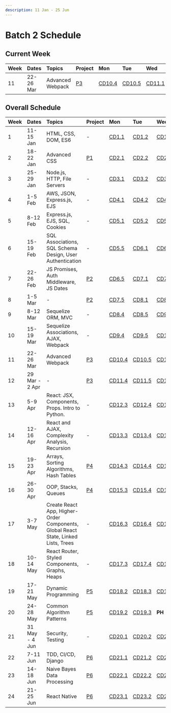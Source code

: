 ```yaml
---
description: 11 Jan - 25 Jun
---
```


# Batch 2 Schedule

## Current Week

| Week | Dates | Topics | Project | Mon | Tue | Wed | Thu | Fri |
| :--- | :--- | :--- | :--- | :--- | :--- | :--- | :--- | :--- |
| 11 | 22-26 Mar | Advanced Webpack | [P3](../projects/project-3-full-stack-game.md) | [CD10.4](course-weeks-9-12.md#course-day-10-4) | [CD10.5](course-weeks-9-12.md#course-day-10-5) | [CD11.1](course-weeks-9-12.md#course-day-11-1) | [CD11.2](course-weeks-9-12.md#course-day-11-2) | [CD11.3](course-weeks-9-12.md#course-day-11-3) |

## Overall Schedule

| Week | Dates | Topics | Project | Mon | Tue | Wed | Thu | Fri |
| :--- | :--- | :--- | :--- | :--- | :--- | :--- | :--- | :--- |
| 1 | 11-15 Jan | HTML, CSS, DOM, ES6 | - | [CD1.1](course-weeks-1-4.md#course-day-1-1) | [CD1.2](course-weeks-1-4.md#course-day-1-2) | [CD1.3](course-weeks-1-4.md#course-day-1-3) | [CD1.4](course-weeks-1-4.md#course-day-1-4) | [CD1.5](course-weeks-1-4.md#course-day-1-5) |
| 2 | 18-22 Jan | Advanced CSS | [P1](../projects/project-1-video-poker.md) | [CD2.1](course-weeks-1-4.md#course-day-2-1) | [CD2.2](course-weeks-1-4.md#course-day-2-2) | [CD2.3](course-weeks-1-4.md#course-day-2-3) | [CD2.4](course-weeks-1-4.md#course-day-2-4) | [CD2.5](course-weeks-1-4.md#course-day-2-5) |
| 3 | 25-29 Jan | Node.js, HTTP, File Servers | - | [CD3.1](course-weeks-1-4.md#course-day-3-1) | [CD3.2](course-weeks-1-4.md#course-day-3-2) | [CD3.3](course-weeks-1-4.md#course-day-3-3) | [CD3.4](course-weeks-1-4.md#course-day-3-4) | [CD3.5](course-weeks-1-4.md#course-day-3-5) |
| 4 | 1-5 Feb | AWS, JSON, Express.js, EJS | - | [CD4.1](course-weeks-1-4.md#course-day-4-1) | [CD4.2](course-weeks-1-4.md#course-day-4-2) | [CD4.3](course-weeks-1-4.md#course-day-4-3) | [CD4.4](course-weeks-1-4.md#course-day-4-4) | [CD4.5](course-weeks-1-4.md#course-day-4-5) |
| 5 | 8-12 Feb | Express.js, EJS, SQL, Cookies | - | [CD5.1](course-weeks-5-8.md#course-day-5-1) | [CD5.2](course-weeks-5-8.md#course-day-5-2) | [CD5.3](course-weeks-5-8.md#course-day-5-3) | [CD5.4](course-weeks-5-8.md#course-day-5-4) | **PH** |
| 6 | 15-19 Feb | SQL Associations, SQL Schema Design, User Authentication | - | [CD5.5](course-weeks-5-8.md#course-day-5-5) | [CD6.1](course-weeks-5-8.md#course-day-6-1) | [CD6.2](course-weeks-5-8.md#course-day-6-2) | [CD6.3](course-weeks-5-8.md#course-day-6-3) | [CD6.4](course-weeks-5-8.md#course-day-6-4) |
| 7 | 22-26 Feb | JS Promises, Auth Middleware, JS Dates | [P2](../projects/project-2-server-side-app.md) | [CD6.5](course-weeks-5-8.md#course-day-6-5) | [CD7.1](course-weeks-5-8.md#course-day-7-1) | [CD7.2](course-weeks-5-8.md#course-day-7-2) | [CD7.3](course-weeks-5-8.md#course-day-7-3) | [CD7.4](course-weeks-5-8.md#course-day-7-4) |
| 8 | 1-5 Mar | - | [P2](../projects/project-2-server-side-app.md) | [CD7.5](course-weeks-5-8.md#course-day-7-5) | [CD8.1](course-weeks-5-8.md#course-day-8-1) | [CD8.2](course-weeks-5-8.md#course-day-8-2) | [CD8.3](course-weeks-5-8.md#course-day-8-3) | [CD8.4](course-weeks-5-8.md#course-day-8-4) |
| 9 | 8-12 Mar | Sequelize ORM, MVC | - | [CD8.4](course-weeks-5-8.md#course-day-8-4) | [CD8.5](course-weeks-5-8.md#course-day-8-5) | [CD9.1](course-weeks-9-12.md#course-day-9-1) | [CD9.2](course-weeks-9-12.md#course-day-9-2) | [CD9.3](course-weeks-9-12.md#course-day-9-3) |
| 10 | 15-19 Mar | Sequelize Associations, AJAX, Webpack | - | [CD9.4](course-weeks-9-12.md#course-day-9-4) | [CD9.5](course-weeks-9-12.md#course-day-9-5) | [CD10.1](course-weeks-9-12.md#course-day-10-1) | [CD10.2](course-weeks-9-12.md#course-day-10-2) | [CD10.3](course-weeks-9-12.md#course-day-10-3) |
| 11 | 22-26 Mar | Advanced Webpack | [P3](../projects/project-3-full-stack-game.md) | [CD10.4](course-weeks-9-12.md#course-day-10-4) | [CD10.5](course-weeks-9-12.md#course-day-10-5) | [CD11.1](course-weeks-9-12.md#course-day-11-1) | [CD11.2](course-weeks-9-12.md#course-day-11-2) | [CD11.3](course-weeks-9-12.md#course-day-11-3) |
| 12 | 29 Mar - 2 Apr | - | [P3](../projects/project-3-full-stack-game.md) | [CD11.4](course-weeks-9-12.md#course-day-11-4) | [CD11.5](course-weeks-9-12.md#course-day-11-5) | [CD12.1](course-weeks-9-12.md#course-day-12-1) | [CD12.2](course-weeks-9-12.md#course-day-12-2) | **PH** |
| 13 | 5-9 Apr | React: JSX, Components, Props. Intro to Python. | - | [CD12.3](course-weeks-9-12.md#course-day-12-3) | [CD12.4](course-weeks-9-12.md#course-day-12-4) | [CD12.5](course-weeks-9-12.md#course-day-12-5) | [CD13.1](course-weeks-13-16.md#course-day-13-1) | [CD13.2](course-weeks-13-16.md#course-day-13-2) |
| 14 | 12-16 Apr | React and AJAX, Complexity Analysis, Recursion | - | [CD13.3](course-weeks-13-16.md#course-day-13-3) | [CD13.4](course-weeks-13-16.md#course-day-13-4) | [CD13.5](course-weeks-13-16.md#course-day-13-5) | [CD14.1](course-weeks-13-16.md#course-day-14-1) | [CD14.2](course-weeks-13-16.md#course-day-14-2) |
| 15 | 19-23 Apr | Arrays, Sorting Algorithms, Hash Tables | [P4](../projects/project-4-full-stack-react-app.md) | [CD14.3](course-weeks-13-16.md#course-day-14-3) | [CD14.4](course-weeks-13-16.md#course-day-14-4) | [CD14.5](course-weeks-13-16.md#course-day-14-5) | [CD15.1](course-weeks-13-16.md#course-day-15-1) | [CD15.2](course-weeks-13-16.md#course-day-15-2) |
| 16 | 26-30 Apr | OOP, Stacks, Queues | [P4](../projects/project-4-full-stack-react-app.md) | [CD15.3](course-weeks-13-16.md#course-day-15-3) | [CD15.4](course-weeks-13-16.md#course-day-15-4) | [CD15.5](course-weeks-13-16.md#course-day-15-5) | [CD16.1](course-weeks-13-16.md#course-day-16-1) | [CD16.2](course-weeks-13-16.md#course-day-16-2) |
| 17 | 3-7 May | Create React App, Higher-Order Components, Global React State, Linked Lists, Trees | - | [CD16.3](course-weeks-13-16.md#course-day-16-3) | [CD16.4](course-weeks-13-16.md#course-day-16-4) | [CD16.5](course-weeks-13-16.md#course-day-16-5) | [CD17.1](course-weeks-17-20.md#course-day-17-1) | [CD17.2](course-weeks-17-20.md#course-day-17-2) |
| 18 | 10-14 May | React Router, Styled Components, Graphs, Heaps | - | [CD17.3](course-weeks-17-20.md#course-day-17-3) | [CD17.4](course-weeks-17-20.md#course-day-17-4) | [CD17.5](course-weeks-17-20.md#course-day-17-5) | **PH** | [CD18.1](course-weeks-17-20.md#course-day-18-1) |
| 19 | 17-21 May | Dynamic Programming | [P5](../projects/project-5-group-react-app.md) | [CD18.2](course-weeks-17-20.md#course-day-18-2) | [CD18.3](course-weeks-17-20.md#course-day-18-3) | [CD18.4](course-weeks-17-20.md#course-day-18-4) | [CD18.5](course-weeks-17-20.md#course-day-18-5) | [CD19.1](course-weeks-17-20.md#course-day-19-1) |
| 20 | 24-28 May | Common Algorithm Patterns | [P5](../projects/project-5-group-react-app.md) | [CD19.2](course-weeks-17-20.md#course-day-19-2) | [CD19.3](course-weeks-17-20.md#course-day-19-3) | **PH** | [CD19.4](course-weeks-17-20.md#course-day-19-4) | [CD19.5](course-weeks-17-20.md#course-day-19-5) |
| 21 | 31 May - 4 Jun | Security, Testing | - | [CD20.1](course-weeks-17-20.md#course-day-20-1) | [CD20.2](course-weeks-17-20.md#course-day-20-2) | [CD20.3](course-weeks-17-20.md#course-day-20-3) | [CD20.4](course-weeks-17-20.md#course-day-20-4) | [CD20.5](course-weeks-17-20.md#course-day-20-5) |
| 22 | 7-11 Jun | TDD, CI/CD, Django | [P6](../projects/project-6-capstone.md) | [CD21.1](course-weeks-21-23.md#course-day-21-1) | [CD21.2](course-weeks-21-23.md#course-day-21-2) | [CD21.3](course-weeks-21-23.md#course-day-21-3) | [CD21.4](course-weeks-21-23.md#course-day-21-4) | [CD21.5](course-weeks-21-23.md#course-day-21-5) |
| 23 | 14-18 Jun | Naive Bayes Data Processing | [P6](../projects/project-6-capstone.md) | [CD22.1](course-weeks-21-23.md#course-day-22-1) | [CD22.2](course-weeks-21-23.md#course-day-22-2) | [CD22.3](course-weeks-21-23.md#course-day-22-3) | [CD22.4](course-weeks-21-23.md#course-day-22-4) | [CD22.5](course-weeks-21-23.md#course-day-22-5) |
| 24 | 21-25 Jun | React Native | [P6](../projects/project-6-capstone.md) | [CD23.1](course-weeks-21-23.md#course-day-23-1) | [CD23.2](course-weeks-21-23.md#course-day-23-2) | [CD23.3](course-weeks-21-23.md#course-day-23-3) | [CD23.4](course-weeks-21-23.md#course-day-23-4) | [CD23.5](course-weeks-21-23.md#course-day-23-5) |

